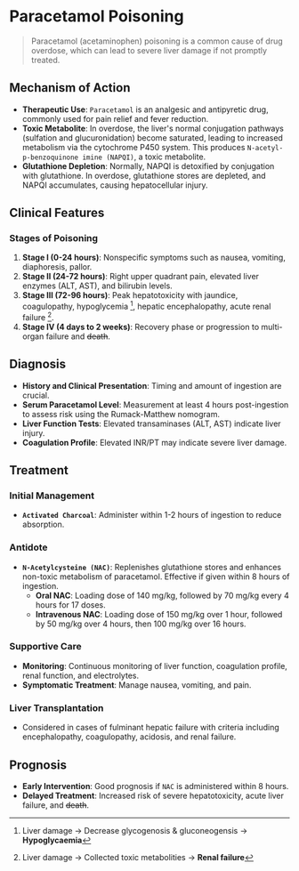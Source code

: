 # Paracetamol Poisoning

> Paracetamol (acetaminophen) poisoning is a common cause of drug overdose, which can lead to severe liver damage if not promptly treated.

## Mechanism of Action

- **Therapeutic Use**: `Paracetamol` is an analgesic and antipyretic drug, commonly used for pain relief and fever reduction.
- **Toxic Metabolite**: In overdose, the liver's normal conjugation pathways (sulfation and glucuronidation) become saturated, leading to increased metabolism via the cytochrome P450 system. This produces `N-acetyl-p-benzoquinone imine (NAPQI)`, a toxic metabolite.
- **Glutathione Depletion**: Normally, NAPQI is detoxified by conjugation with glutathione. In overdose, glutathione stores are depleted, and NAPQI accumulates, causing hepatocellular injury.

## Clinical Features

### Stages of Poisoning

1. **Stage I (0-24 hours)**: Nonspecific symptoms such as nausea, vomiting, diaphoresis, pallor.
2. **Stage II (24-72 hours)**: Right upper quadrant pain, elevated liver enzymes (ALT, AST), and bilirubin levels.
3. **Stage III (72-96 hours)**: Peak hepatotoxicity with jaundice, coagulopathy, hypoglycemia [^1], hepatic encephalopathy, acute renal failure [^2].
4. **Stage IV (4 days to 2 weeks)**: Recovery phase or progression to multi-organ failure and ~~death~~.

[^1]: Liver damage → Decrease glycogenosis & gluconeogensis → **Hypoglycaemia**
[^2]: Liver damage → Collected toxic metabolities → **Renal failure**

## Diagnosis

- **History and Clinical Presentation**: Timing and amount of ingestion are crucial.
- **Serum Paracetamol Level**: Measurement at least 4 hours post-ingestion to assess risk using the Rumack-Matthew nomogram.
- **Liver Function Tests**: Elevated transaminases (ALT, AST) indicate liver injury.
- **Coagulation Profile**: Elevated INR/PT may indicate severe liver damage.

## Treatment

### Initial Management

- **`Activated Charcoal`**: Administer within 1-2 hours of ingestion to reduce absorption.

### Antidote

- **`N-Acetylcysteine (NAC)`**: Replenishes glutathione stores and enhances non-toxic metabolism of paracetamol. Effective if given within 8 hours of ingestion.
  - **Oral NAC**: Loading dose of 140 mg/kg, followed by 70 mg/kg every 4 hours for 17 doses.
  - **Intravenous NAC**: Loading dose of 150 mg/kg over 1 hour, followed by 50 mg/kg over 4 hours, then 100 mg/kg over 16 hours.

### Supportive Care

- **Monitoring**: Continuous monitoring of liver function, coagulation profile, renal function, and electrolytes.
- **Symptomatic Treatment**: Manage nausea, vomiting, and pain.

### Liver Transplantation

- Considered in cases of fulminant hepatic failure with criteria including encephalopathy, coagulopathy, acidosis, and renal failure.

## Prognosis

- **Early Intervention**: Good prognosis if `NAC` is administered within 8 hours.
- **Delayed Treatment**: Increased risk of severe hepatotoxicity, acute liver failure, and ~~death~~.
